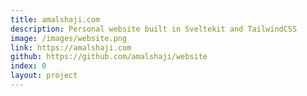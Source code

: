 ```yaml
---
title: amalshaji.com
description: Personal website built in Sveltekit and TailwindCSS
image: /images/website.png
link: https://amalshaji.com
github: https://github.com/amalshaji/website
index: 0
layout: project
---
```

